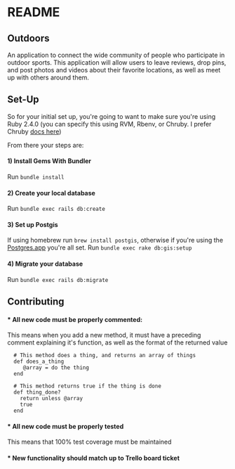 # README

## Outdoors

An application to connect the wide community of people who participate
in outdoor sports. This application will allow users to leave reviews, drop pins,
and post photos and videos about their favorite locations, as well as meet up
with others around them.

## Set-Up

So for your initial set up, you're going to want to make sure you're using
Ruby 2.4.0 (you can specify this using RVM, Rbenv, or Chruby. I prefer Chruby [docs here](https://github.com/postmodern/chruby))

From there your steps are:
#### 1) Install Gems With Bundler
Run `bundle install`

#### 2) Create your local database
Run `bundle exec rails db:create`

#### 3) Set up Postgis
If using homebrew run `brew install postgis`, otherwise if you're using the [Postgres.app](http://postgresapp.com/) you're all set.
Run `bundle exec rake db:gis:setup`

#### 4) Migrate your database
Run `bundle exec rails db:migrate`


## Contributing

#### * All new code must be properly commented:
  This means when you add a new method, it must have a preceding comment explaining it's function,
  as well as the format of the returned value

  ```
    # This method does a thing, and returns an array of things
    def does_a_thing
       @array = do the thing
    end

    # This method returns true if the thing is done
    def thing_done?
      return unless @array
      true
    end
  ```
#### * All new code must be properly tested
  This means that 100% test coverage must be maintained

#### * New functionality should match up to Trello board ticket
